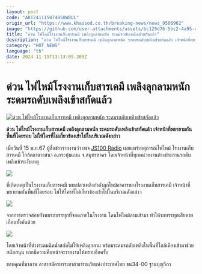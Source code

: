 ```yaml
---
layout: post
code: "ART2411150740S0WBUL"
origin_url: "https://www.khaosod.co.th/breaking-news/news_9506962"
image: "https://github.com/user-attachments/assets/bc129d76-5bc2-4a95-a7ae-e9d96ba23a25"
title: "ด่วน ไฟไหม้โรงงานเก็บสารเคมี เพลิงลุกลามหนัก ระดมรถดับเพลิงเข้าสกัดแล้ว"
description: "ด่วน ไฟไหม้โรงงานเก็บสารเคมี เพลิงลุกลามหนัก ระดมรถดับเพลิงเข้าสกัดแล้ว เจ้าหน้าที่พยายามกันพื้นที่โดยรอบ ไม่ให้ใครที่ไม่เกี่ยวข้องเข้าไปในบริเวณดังกล่าว"
category: "HOT_NEWS"
language: "th"
date: 2024-11-15T13:13:09.309Z
---
```


# ด่วน ไฟไหม้โรงงานเก็บสารเคมี เพลิงลุกลามหนัก ระดมรถดับเพลิงเข้าสกัดแล้ว

[![ด่วน ไฟไหม้โรงงานเก็บสารเคมี เพลิงลุกลามหนัก ระดมรถดับเพลิงเข้าสกัดแล้ว](https://www.khaosod.co.th/wpapp/uploads/2024/11/fire455445-6.jpg "ด่วน ไฟไหม้โรงงานเก็บสารเคมี เพลิงลุกลามหนัก ระดมรถดับเพลิงเข้าสกัดแล้ว")](https://www.khaosod.co.th/wpapp/uploads/2024/11/fire455445-6.jpg)

**ด่วน ไฟไหม้โรงงานเก็บสารเคมี เพลิงลุกลามหนัก ระดมรถดับเพลิงเข้าสกัดแล้ว เจ้าหน้าที่พยายามกันพื้นที่โดยรอบ ไม่ให้ใครที่ไม่เกี่ยวข้องเข้าไปในบริเวณดังกล่าว**

เมื่อวันที่ 15 พ.ย.67 ผู้สื่อข่าวรายงานว่า เพจ [JS100 Radio](https://www.facebook.com/js100radio) เผยแพร่เหตุการณ์ไฟไหม้ โรงงานเก็บสารเคมี ใกล้ตลาดวาสนา อ.กระทุ่มแบน จ.สมุทรสาคร โดยเจ้าหน้าที่ทุกหน่วยงานต่างประสานรถดับเพลิงเข้าระงับเหตุ

[![](https://www.khaosod.co.th/wpapp/uploads/2024/11/fire455445-3.jpg)](https://www.khaosod.co.th/wpapp/uploads/2024/11/fire455445-3.jpg)

ที่เกิดเหตุเป็นโรงงานเก็บสารเคมี พบเปลวเพลิงกำลังลุกไหม้อาคารของโรงงานเก็บสารเคมี เจ้าหน้าที่พยายามกันพื้นที่โดยรอบ ไม่ให้ใครที่ไม่เกี่ยวข้องเข้าไปในบริเวณดังกล่าว

[![](https://www.khaosod.co.th/wpapp/uploads/2024/11/fire455445-4.jpg)](https://www.khaosod.co.th/wpapp/uploads/2024/11/fire455445-4.jpg)

จากการตรวจสอบยังพบรถบรรทุกที่จอดภายในโรงงาน โดนไฟไหม้ลามเข้ามา ทำให้รถบรรทุกเสียหายเกือบทั้งคันด้วย

[![](https://www.khaosod.co.th/wpapp/uploads/2024/11/fire455445-5.jpg)](https://www.khaosod.co.th/wpapp/uploads/2024/11/fire455445-5.jpg)

โดยเจ้าหน้าที่ต่างระดมฉีดน้ำสกัดไม่ให้เพลิงลุกลาม พร้อมระดมรถดับเพลิงในพื้นที่ใกล้เคียงเข้ามาช่วยสนับสนุน หากมีความคืบหน้าจะรายงานให้ทราบอีกครั้ง

ขอบคุณที่มาภาพ อาสาสมัครบรรเทาสาธารณภัยแห่งประเทศไทย ธน34-00 ฐานบุญวิภา